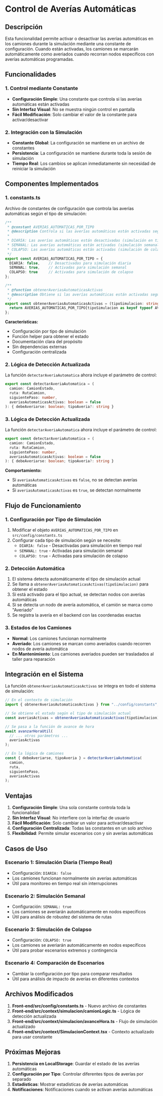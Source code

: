 # Control de Averías Automáticas

## Descripción

Esta funcionalidad permite activar o desactivar las averías automáticas en los camiones durante la simulación mediante una constante de configuración. Cuando están activadas, los camiones se marcarán automáticamente como averiados cuando recorran nodos específicos con averías automáticas programadas.

## Funcionalidades

### 1. Control mediante Constante

- **Configuración Simple**: Una constante que controla si las averías automáticas están activadas
- **Sin Interfaz Visual**: No se muestra ningún control en pantalla
- **Fácil Modificación**: Solo cambiar el valor de la constante para activar/desactivar

### 2. Integración con la Simulación

- **Constante Global**: La configuración se mantiene en un archivo de constantes
- **Persistencia**: La configuración se mantiene durante toda la sesión de simulación
- **Tiempo Real**: Los cambios se aplican inmediatamente sin necesidad de reiniciar la simulación

## Componentes Implementados

### 1. constants.ts

Archivo de constantes de configuración que controla las averías automáticas según el tipo de simulación:

```typescript
/**
 * @constant AVERIAS_AUTOMATICAS_POR_TIPO
 * @description Controla si las averías automáticas están activadas según el tipo de simulación
 * 
 * DIARIA: Las averías automáticas están desactivadas (simulación en tiempo real)
 * SEMANAL: Las averías automáticas están activadas (simulación semanal)
 * COLAPSO: Las averías automáticas están activadas (simulación de colapso)
 */
export const AVERIAS_AUTOMATICAS_POR_TIPO = {
  DIARIA: false,    // Desactivadas para simulación diaria
  SEMANAL: true,    // Activadas para simulación semanal
  COLAPSO: true     // Activadas para simulación de colapso
};

/**
 * @function obtenerAveriasAutomaticasActivas
 * @description Obtiene si las averías automáticas están activadas según el tipo de simulación
 */
export const obtenerAveriasAutomaticasActivas = (tipoSimulacion: string): boolean => {
  return AVERIAS_AUTOMATICAS_POR_TIPO[tipoSimulacion as keyof typeof AVERIAS_AUTOMATICAS_POR_TIPO] ?? false;
};
```

**Características:**
- Configuración por tipo de simulación
- Función helper para obtener el estado
- Documentación clara del propósito
- Sin dependencias externas
- Configuración centralizada

### 2. Lógica de Detección Actualizada

La función `detectarAveriaAutomatica` ahora incluye el parámetro de control:

```typescript
export const detectarAveriaAutomatica = (
  camion: CamionEstado,
  ruta: RutaCamion,
  siguientePaso: number,
  averiasAutomaticasActivas: boolean = false
): { debeAveriarse: boolean; tipoAveria?: string }
```

### 3. Lógica de Detección Actualizada

La función `detectarAveriaAutomatica` ahora incluye el parámetro de control:

```typescript
export const detectarAveriaAutomatica = (
  camion: CamionEstado,
  ruta: RutaCamion,
  siguientePaso: number,
  averiasAutomaticasActivas: boolean = false
): { debeAveriarse: boolean; tipoAveria?: string }
```

**Comportamiento:**
- Si `averiasAutomaticasActivas` es `false`, no se detectan averías automáticas
- Si `averiasAutomaticasActivas` es `true`, se detectan normalmente

## Flujo de Funcionamiento

### 1. Configuración por Tipo de Simulación

1. Modificar el objeto `AVERIAS_AUTOMATICAS_POR_TIPO` en `src/config/constants.ts`
2. Configurar cada tipo de simulación según se necesite:
   - `DIARIA: false` - Desactivadas para simulación en tiempo real
   - `SEMANAL: true` - Activadas para simulación semanal
   - `COLAPSO: true` - Activadas para simulación de colapso

### 2. Detección Automática

1. El sistema detecta automáticamente el tipo de simulación actual
2. Se llama a `obtenerAveriasAutomaticasActivas(tipoSimulacion)` para obtener el estado
3. Si está activado para el tipo actual, se detectan nodos con averías automáticas
4. Si se detecta un nodo de avería automática, el camión se marca como "Averiado"
5. Se registra la avería en el backend con las coordenadas exactas

### 3. Estados de los Camiones

- **Normal**: Los camiones funcionan normalmente
- **Averiado**: Los camiones se marcan como averiados cuando recorren nodos de avería automática
- **En Mantenimiento**: Los camiones averiados pueden ser trasladados al taller para reparación

## Integración en el Sistema

La función `obtenerAveriasAutomaticasActivas` se integra en todo el sistema de simulación:

```typescript
// En el contexto de simulación
import { obtenerAveriasAutomaticasActivas } from "../config/constants";

// Se obtiene el estado según el tipo de simulación actual
const averiasActivas = obtenerAveriasAutomaticasActivas(tipoSimulacion);

// Se pasa a la función de avance de hora
await avanzarHoraUtil(
  // ... otros parámetros ...
  averiasActivas
);

// En la lógica de camiones
const { debeAveriarse, tipoAveria } = detectarAveriaAutomatica(
  camion, 
  ruta, 
  siguientePaso, 
  averiasActivas
);
```

## Ventajas

1. **Configuración Simple**: Una sola constante controla toda la funcionalidad
2. **Sin Interfaz Visual**: No interfiere con la interfaz de usuario
3. **Fácil Modificación**: Solo cambiar un valor para activar/desactivar
4. **Configuración Centralizada**: Todas las constantes en un solo archivo
5. **Flexibilidad**: Permite simular escenarios con y sin averías automáticas

## Casos de Uso

### Escenario 1: Simulación Diaria (Tiempo Real)
- Configuración: `DIARIA: false`
- Los camiones funcionan normalmente sin averías automáticas
- Útil para monitoreo en tiempo real sin interrupciones

### Escenario 2: Simulación Semanal
- Configuración: `SEMANAL: true`
- Los camiones se averiarán automáticamente en nodos específicos
- Útil para análisis de robustez del sistema de rutas

### Escenario 3: Simulación de Colapso
- Configuración: `COLAPSO: true`
- Los camiones se averiarán automáticamente en nodos específicos
- Útil para probar escenarios extremos y contingencia

### Escenario 4: Comparación de Escenarios
- Cambiar la configuración por tipo para comparar resultados
- Útil para análisis de impacto de averías en diferentes contextos

## Archivos Modificados

1. **Front-end/src/config/constants.ts** - Nuevo archivo de constantes
2. **Front-end/src/context/simulacion/camionLogic.ts** - Lógica de detección actualizada
3. **Front-end/src/context/simulacion/avanceHora.ts** - Flujo de simulación actualizado
4. **Front-end/src/context/SimulacionContext.tsx** - Contexto actualizado para usar constante

## Próximas Mejoras

1. **Persistencia en LocalStorage**: Guardar el estado de las averías automáticas
2. **Configuración por Tipo**: Controlar diferentes tipos de averías por separado
3. **Estadísticas**: Mostrar estadísticas de averías automáticas
4. **Notificaciones**: Notificaciones cuando se activan averías automáticas 